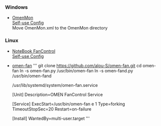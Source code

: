 ### Windows
- [OmenMon](https://github.com/OmenMon/OmenMon)<br>
  [Self-use Config](https://github.com/lyrnya/fan-omen16/blob/main/Config/OmenMon.xml.sys)<br>
  Move OmenMon.xml to the OmenMon directory

### Linux
- [NoteBook FanControl](https://github.com/nbfc-linux/nbfc-linux)<br>
  [Self-use Config](https://github.com/lyrnya/fan-omen16/blob/main/Config/HP%20OMEN%20Laptop%2016-b0xxx.json)

- [omen-fan](https://github.com/alou-S/omen-fan)
'''
  git clone https://github.com/alou-S/omen-fan.git
  cd omen-fan
  ln -s omen-fan.py /usr/bin/omen-fan
  ln -s omen-fand.py /usr/bin/omen-fand

  /usr/lib/systemd/system/omen-fan.service
  
  [Unit]
  Description=OMEN FanControl Service
  
  [Service]
  ExecStart=/usr/bin/omen-fan e 1
  Type=forking
  TimeoutStopSec=20
  Restart=on-failure
  
  [Install]
  WantedBy=multi-user.target
'''
